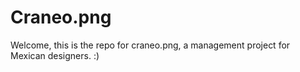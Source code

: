 # Craneo.png
Welcome, this is the repo for craneo.png, a management project for Mexican designers. :)
